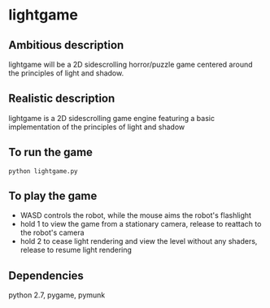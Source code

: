 lightgame
=========

Ambitious description
---------------------
lightgame will be a 2D sidescrolling horror/puzzle game centered around the principles of light and shadow.

Realistic description
---------------------
lightgame is a 2D sidescrolling game engine featuring a basic implementation of the principles of light and shadow

To run the game
---------------
<code>python lightgame.py</code>

To play the game
----------------
* WASD controls the robot, while the mouse aims the robot's flashlight
* hold 1 to view the game from a stationary camera, release to reattach to the robot's camera
* hold 2 to cease light rendering and view the level without any shaders, release to resume light rendering

Dependencies
------------
python 2.7, pygame, pymunk